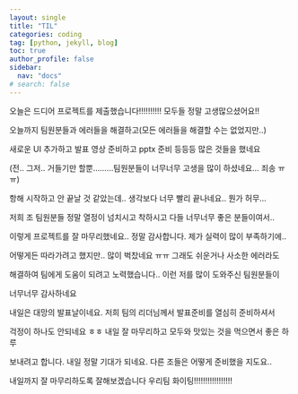 ```yaml
---
layout: single
title: "TIL"
categories: coding
tag: [python, jekyll, blog]
toc: true
author_profile: false
sidebar:
  nav: "docs"
# search: false
---
```


오늘은 드디어 프로젝트를 제출했습니다!!!!!!!!!! 모두들 정말 고생많으셨어요!!

오늘까지 팀원분들과 에러들을 해결하고(모든 에러들을 해결할 수는 없었지만..)

새로운 UI 추가하고 발표 영상 준비하고 pptx 준비 등등등 많은 것들을 했네요

(전.. 그저.. 거들기만 할뿐………팀원분들이 너무너무 고생을 많이 하셨네요… 죄송 ㅠㅠ)

항해 시작하고 안 끝날 것 같았는데.. 생각보다 너무 빨리 끝나네요.. 뭔가 허무…

저희 조 팀원분들 정말 열정이 넘치시고 착하시고 다들 너무너무 좋은 분들이여서..

이렇게 프로젝트를 잘 마무리했네요.. 정말 감사합니다. 제가 실력이 많이 부족하기에..

어떻게든 따라가려고 했지만.. 많이 벅찼네요 ㅠㅠ 그래도 쉬운거나 사소한 에러라도

해결하여 팀에게 도움이 되려고 노력했습니다.. 이런 저를 많이 도와주신 팀원분들이

너무너무 감사하네요

내일은 대망의 발표날이네요. 저희 팀의 리더님께서 발표준비를 열심히 준비하셔서

걱정이 하나도 안되네요 ㅎㅎ 내일 잘 마무리하고 모두와 맛있는 것을 먹으면서 좋은 하루

보내려고 합니다. 내일 정말 기대가 되네요. 다른 조들은 어떻게 준비했을 지도요..

내일까지 잘 마무리하도록 잘해보겠습니다 우리팀 화이팅!!!!!!!!!!!!!!!!!
